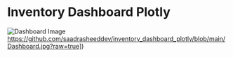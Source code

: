 # Inventory Dashboard Plotly 

![Dashboard Image]([https://github.com/saadrasheeddev/inventory_dashboard_plotly/blob/main/Dashboard.jpg)https://github.com/saadrasheeddev/inventory_dashboard_plotly/blob/main/Dashboard.jpg?raw=true])
 
